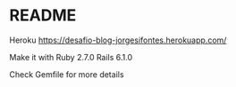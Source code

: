 # README
Heroku https://desafio-blog-jorgesifontes.herokuapp.com/

Make it with
Ruby  2.7.0
Rails 6.1.0

Check Gemfile for more details